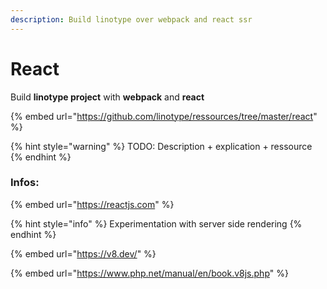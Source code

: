 ```yaml
---
description: Build linotype over webpack and react ssr
---
```


# React

Build **linotype project** with **webpack** and **react**

{% embed url="https://github.com/linotype/ressources/tree/master/react" %}

{% hint style="warning" %}
TODO: Description + explication + ressource
{% endhint %}

### Infos:

{% embed url="https://reactjs.com" %}

{% hint style="info" %}
Experimentation with server side rendering
{% endhint %}

{% embed url="https://v8.dev/" %}

{% embed url="https://www.php.net/manual/en/book.v8js.php" %}



